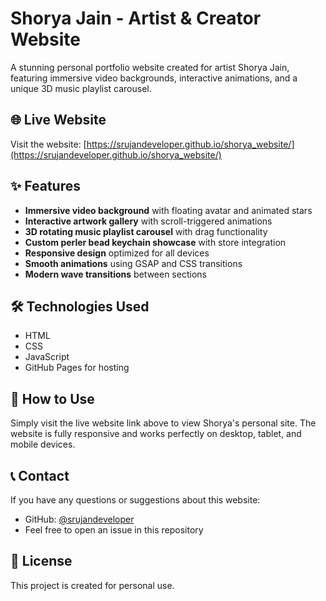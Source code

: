 # Shorya Jain - Artist & Creator Website

A stunning personal portfolio website created for artist Shorya Jain, featuring immersive video backgrounds, interactive animations, and a unique 3D music playlist carousel.

## 🌐 Live Website
Visit the website: [https://srujandeveloper.github.io/shorya_website/](https://srujandeveloper.github.io/shorya_website/)

## ✨ Features
- **Immersive video background** with floating avatar and animated stars
- **Interactive artwork gallery** with scroll-triggered animations
- **3D rotating music playlist carousel** with drag functionality
- **Custom perler bead keychain showcase** with store integration
- **Responsive design** optimized for all devices
- **Smooth animations** using GSAP and CSS transitions
- **Modern wave transitions** between sections

## 🛠️ Technologies Used
- HTML
- CSS
- JavaScript
- GitHub Pages for hosting

## 🚀 How to Use
Simply visit the live website link above to view Shorya's personal site. The website is fully responsive and works perfectly on desktop, tablet, and mobile devices.

## 📞 Contact
If you have any questions or suggestions about this website:
- GitHub: [@srujandeveloper](https://github.com/srujandeveloper)
- Feel free to open an issue in this repository

## 📝 License
This project is created for personal use.
